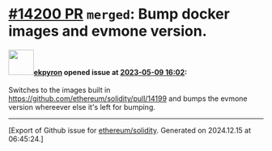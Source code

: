 # [\#14200 PR](https://github.com/ethereum/solidity/pull/14200) `merged`: Bump docker images and evmone version.

#### <img src="https://avatars.githubusercontent.com/u/1347491?v=4" width="50">[ekpyron](https://github.com/ekpyron) opened issue at [2023-05-09 16:02](https://github.com/ethereum/solidity/pull/14200):

Switches to the images built in https://github.com/ethereum/solidity/pull/14199 and bumps the evmone version whereever else it's left for bumping.




-------------------------------------------------------------------------------



[Export of Github issue for [ethereum/solidity](https://github.com/ethereum/solidity). Generated on 2024.12.15 at 06:45:24.]
